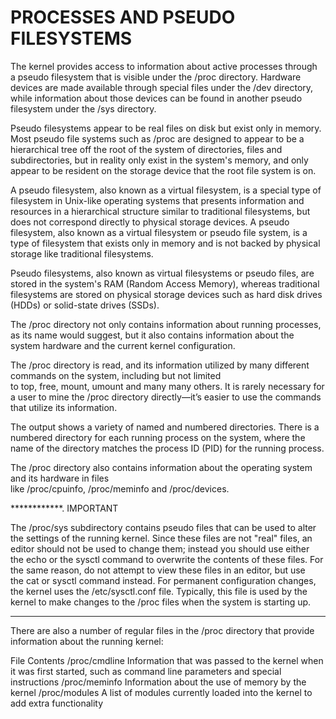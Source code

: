 # PROCESSES AND PSEUDO FILESYSTEMS

The kernel provides access to information about active processes through a pseudo filesystem that is visible under the /proc directory. Hardware devices are made available through special files under the /dev directory, while information about those devices can be found in another pseudo filesystem under the /sys directory.

Pseudo filesystems appear to be real files on disk but exist only in memory. Most pseudo file systems such as /proc are designed to appear to be a hierarchical tree off the root of the system of directories, files and subdirectories, but in reality only exist in the system's memory, and only appear to be resident on the storage device that the root file system is on.

A pseudo filesystem, also known as a virtual filesystem, is a special type of filesystem in Unix-like operating systems that presents information and resources in a hierarchical structure similar to traditional filesystems, but does not correspond directly to physical storage devices. 
A pseudo filesystem, also known as a virtual filesystem or pseudo file system, is a type of filesystem that exists only in memory and is not backed by physical storage like traditional filesystems. 


Pseudo filesystems, also known as virtual filesystems or pseudo files, are stored in the system's RAM (Random Access Memory), whereas traditional filesystems are stored on physical storage devices such as hard disk drives (HDDs) or solid-state drives (SSDs).

The /proc directory not only contains information about running processes, as its name would suggest, but it also contains information about the system hardware and the current kernel configuration.

The /proc directory is read, and its information utilized by many different commands on the system, including but not limited to top, free, mount, umount and many many others. It is rarely necessary for a user to mine the /proc directory directly—it’s easier to use the commands that utilize its information.

The output shows a variety of named and numbered directories. There is a numbered directory for each running process on the system, where the name of the directory matches the process ID (PID) for the running process.

The /proc directory also contains information about the operating system and its hardware in files like /proc/cpuinfo, /proc/meminfo and /proc/devices.

************. IMPORTANT

The /proc/sys subdirectory contains pseudo files that can be used to alter the settings of the running kernel. Since these files are not "real" files, an editor should not be used to change them; instead you should use either the echo or the sysctl command to overwrite the contents of these files. For the same reason, do not attempt to view these files in an editor, but use the cat or sysctl command instead.
For permanent configuration changes, the kernel uses the /etc/sysctl.conf file. Typically, this file is used by the kernel to make changes to the /proc files when the system is starting up.

*************

There are also a number of regular files in the /proc directory that provide information about the running kernel:

File	Contents
/proc/cmdline	Information that was passed to the kernel when it was first started, such as command line parameters and special instructions
/proc/meminfo	Information about the use of memory by the kernel
/proc/modules	A list of modules currently loaded into the kernel to add extra functionality

